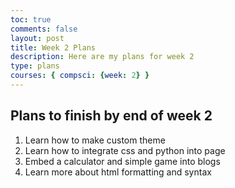 ```yaml
---
toc: true
comments: false
layout: post
title: Week 2 Plans
description: Here are my plans for week 2
type: plans
courses: { compsci: {week: 2} }
---
```



## Plans to finish by end of week 2 
1. Learn how to make custom theme 
2. Learn how to integrate css and python into page 
3. Embed a calculator and simple game into blogs 
4. Learn more about html formatting and syntax 